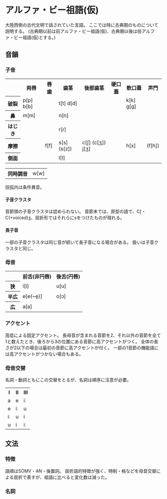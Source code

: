 # アルファ・ビー祖語(仮)
大陸西側の古代文明で話されていた言語。
ここでは特に古典期のものについて説明する。
(古典期以前は前アルファ・ビー祖語(仮)、古典期以後は俗アルファ・ビー祖語(仮)とする。)

## 音韻

### 子音
<table>
 <tr>
  <th></th>
		<th>両唇</th>
		<th>唇歯</th>
		<th>歯茎</th>
		<th>後部歯茎</th>
		<th>硬口蓋</th>
		<th>軟口蓋</th>
		<th>声門</th>
	</tr>
	<tr>
		<th>破裂</th>
		<td>p[p] b[b]</td>
		<td></td>
		<td>t[t] d[d]</td>
		<td></td>
		<td></td>
		<td>k[k] g[g]</td>
		<td></td>
	</tr>
	<tr>
		<th>鼻</th>
		<td>m[m]</td>
		<td></td>
		<td>n[n]</td>
		<td></td>
		<td></td>
		<td></td>
		<td></td>
	</tr>
	<tr>
		<th>はじき</th>
		<td></td>
		<td></td>
		<td>r[ɾ]</td>
		<td></td>
		<td></td>
		<td></td>
		<td></td>
	</tr>
	<tr>
		<th>摩擦</th>
		<td></td>
		<td>f[f]</td>
		<td>s[s] (s[z])</td>
		<td>c[ʃ] (c[ʒ]) j[ʒ]</td>
		<td></td>
		<td>h[x]</td>
		<td>(f[h])</td>
	</tr>
	<tr>
		<th>側面</th>
		<td></td>
		<td></td>
		<td>l[l]</td>
		<td></td>
		<td></td>
		<td></td>
		<td></td>
	</tr>
</table>
<table>
	<th>同時調音</th>
	<td>w[w]</td>
</table>
括弧内は条件異音。

#### 子音クラスタ
音節頭の子音クラスタは認められない。
音節末では、原型の語で、Cʃ・C(+voiced)ʒ、屈折形ではそれらにsをつけたものが現れる。

#### 長子音
一部の子音クラスタは同じ音が続いて長子音になる場合がある。 扱いは子音クラスタと同じ。

### 母音
<table>
	<tr>
		<th></th>
		<th>前舌(非円唇)</th>
		<th>後舌(円唇)</th>
	</tr>
	<tr>
		<th>狭</th>
		<td>i[i]</td>
		<td>u[u]</td>
	</tr>
	<tr>
		<th>半広</th>
		<td>e[e(~e̞)]</td>
		<td>o[ɔ]</td>
	</tr>
	<tr>
		<th>広</th>
		<td colspan="2">a[a]</td>
	</tr>
</table>

### アクセント
高低による固定アクセント。
長母音が含まれる音節を2、それ以外の音節を全て1と数えたとき、後ろから3の位置にある音節に高アクセントがつく。
全体の長さが2以下の場合は最初の音節に高アクセントが付く。
一部の1音節の機能語には高アクセントがつかない場合もある。

### 母音交替
名詞・動詞ともにこの交替をとるが、名詞は順序に注意が必要。
<table>
	<tr>
		<th>I</th>
		<th>II</th>
		<th>III</th>
	</tr>
	<tr>
		<td>a</td>
		<td>e</td>
		<td>iː</td>
	</tr>
	<tr>
		<td>e</td>
		<td>iː</td>
		<td>u</td>
	</tr>
	<tr>
		<td>iː</td>
		<td>u</td>
		<td>i</td>
	</tr>
	<tr>
		<td>u</td>
		<td>i</td>
		<td>iː</td>
	</tr>
</table>

## 文法

### 特徴
語順はSOMV・AN・後置詞。 屈折語的特徴が強く、時制・格などを母音交替による屈折で表すが、祖語に比べると変化数は減った。

### 名詞
